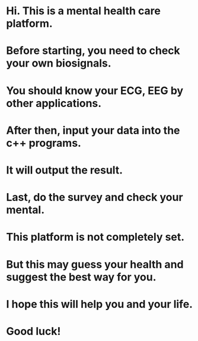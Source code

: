 # Hi. This is a mental health care platform.
# Before starting, you need to check your own biosignals.
# You should know your ECG, EEG by other applications.
# After then, input your data into the c++ programs.
# It will output the result.
# Last, do the survey and check your mental.
# This platform is not completely set.
# But this may guess your health and suggest the best way for you.
# I hope this will help you and your life.
# Good luck!
